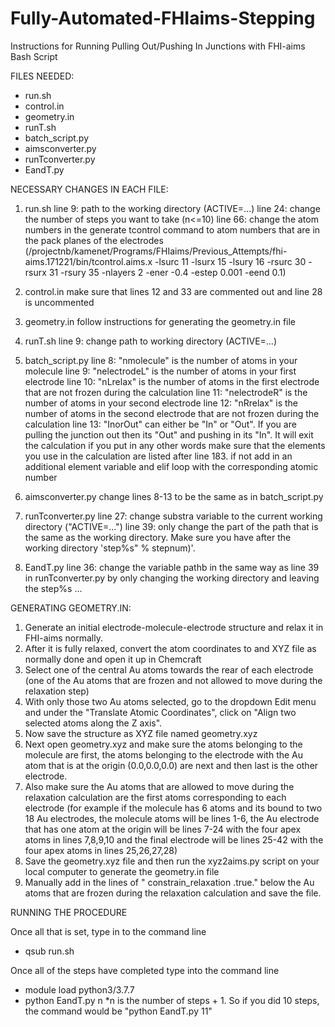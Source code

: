# Fully-Automated-FHIaims-Stepping
Instructions for Running Pulling Out/Pushing In Junctions with FHI-aims Bash Script

FILES NEEDED:
- run.sh
- control.in
- geometry.in
- runT.sh
- batch_script.py
- aimsconverter.py
- runTconverter.py
- EandT.py

NECESSARY CHANGES IN EACH FILE:
1. run.sh
    line 9: path to the working directory   (ACTIVE=...)
    line 24: change the number of steps you want to take    (n<=10)
    line 66: change the atom numbers in the generate tcontrol command to atom numbers that are in the pack planes of the electrodes     (/projectnb/kamenet/Programs/FHIaims/Previous_Attempts/fhi-aims.171221/bin/tcontrol.aims.x -lsurc 11 -lsurx 15 -lsury 16 -rsurc 30 -rsurx 31 -rsury 35 -nlayers 2 -ener -0.4 -estep 0.001 -eend 0.1)

2. control.in
    make sure that lines 12 and 33 are commented out and line 28 is uncommented

3. geometry.in
    follow instructions for generating the geometry.in file

4. runT.sh
    line 9: change path to working directory (ACTIVE=...)
    
5. batch_script.py
    line 8: "nmolecule" is the number of atoms in your molecule
	line 9: "nelectrodeL" is the number of atoms in your first electrode
	line 10: "nLrelax" is the number of atoms in the first electrode that are not frozen during the calculation
	line 11: "nelectrodeR" is the number of atoms in your second electrode 
	line 12: "nRrelax" is the number of atoms in the second electrode that are not frozen during the calculation
	line 13: "InorOut" can either be "In" or "Out". If you are pulling the junction out then its "Out" and pushing in its "In". It will exit the calculation if you put in any other words
    make sure that the elements you use in the calculation are listed after line 183. if not add in an additional element variable and elif loop with the corresponding atomic number

6. aimsconverter.py
    change lines 8-13 to be the same as in batch_script.py
    
7. runTconverter.py
    line 27: change substra variable to the current working directory  ("ACTIVE=...")
    line 39: only change the part of the path that is the same as the working directory. Make sure you have after the working directory 'step%s" % stepnum)'. 
    
8. EandT.py
    line 36: change the variable pathb in the same way as line 39 in runTconverter.py by only changing the working directory and leaving the step%s ...
    

GENERATING GEOMETRY.IN:  
1. Generate an initial electrode-molecule-electrode structure and relax it in FHI-aims normally. 
2. After it is fully relaxed, convert the atom coordinates to and XYZ file as normally done and open it up in Chemcraft
3. Select one of the central Au atoms towards the rear of each electrode (one of the Au atoms that are frozen and not allowed to move during the relaxation step)
4. With only those two Au atoms selected, go to the dropdown Edit menu and under the "Translate Atomic Coordinates", click on "Align two selected atoms along the Z axis".
5. Now save the structure as XYZ file named geometry.xyz
6. Next open geometry.xyz and make sure the atoms belonging to the molecule are first, the atoms belonging to the electrode with the Au atom that is at the origin (0.0,0.0,0.0) are next and then last is the other electrode.
7. Also make sure the Au atoms that are allowed to move during the relaxation calculation are the first atoms corresponding to each electrode (for example if the molecule has 6 atoms and its bound to two 18 Au electrodes, the molecule atoms will be lines 1-6, the Au electrode that has one atom at the origin will be lines 7-24 with the four apex atoms in lines 7,8,9,10 and the final electrode will be lines 25-42 with the four apex atoms in lines 25,26,27,28)
8. Save the geometry.xyz file and then run the xyz2aims.py script on your local computer to generate the geometry.in file
9. Manually add in the lines of "  constrain_relaxation .true." below the Au atoms that are frozen during the relaxation calculation and save the file. 


RUNNING THE PROCEDURE

Once all that is set, type in to the command line
- qsub run.sh

Once all of the steps have completed type into the command line
- module load python3/3.7.7
- python EandT.py n             *n is the number of steps + 1. So if you did 10 steps, the command would be "python EandT.py 11"
